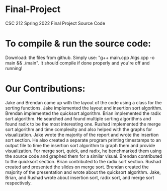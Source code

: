 # Final-Project
CSC 212 Spring 2022 Final Project Source Code

# To compile & run the source code:
Download: the files from github.
Simply use: "g++ main.cpp Algs.cpp -o main && ./main". It should compile if done properly and you're off and running!


# Our Contributions:

  Jake and Brendan came up with the layout of the code using a class for the sorting functions. Jake implemented the layout and insertion sort algorithm. Brendan implemented the quicksort algorithm. Brian implemented the radix sort algorithm. He searched and found multiple sorting algorithms and found radix to be the most interesting one. Rushad implemented the merge sort algorithm and time complexity and also helped with the graphs for visualization. Jake wrote the majority of the report and wrote the insertion sort section. He also created a separate program printing timestamps to an output file to time the insertion sort algorithm to graph them and provide visualization. For merge sort, quick, and radix, he benchmarked them using the source code and graphed them for a similar visual. Brendan contributed to the quicksort section. Brian contributed to the radix sort section. Rushad created and presented the slides on merge sort. Brendan created the majority of the presentation and wrote about the quicksort algorithm. Jake, Brian, and Rushad wrote about insertion sort, radix sort, and merge sort respectively. 
